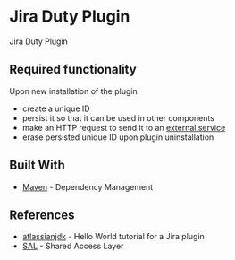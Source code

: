 # Jira Duty Plugin

Jira Duty Plugin 

## Required functionality

Upon new installation of the plugin 
  * create a unique ID
  * persist it so that it can be used in other components
  * make an HTTP request to send it to an [external service](https://postman-echo.com)
  * erase persisted unique ID upon plugin uninstallation
  
## Built With

* [Maven](https://maven.apache.org/) - Dependency Management

## References

* [atlassianjdk](https://developer.atlassian.com/server/framework/atlassian-sdk/set-up-the-atlassian-plugin-sdk-and-build-a-project/) - Hello World tutorial for a Jira plugin
* [SAL](
https://developer.atlassian.com/server/framework/atlassian-sdk/storing-plugin-settings/) - Shared Access Layer



